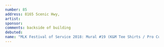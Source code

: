 ```yaml
---
number: 85
address: 8165 Scenic Hwy,
artist:
sponsor:
comments: backside of building
debuted:
name: "MLK Festival of Service 2018: Mural #19 (K&M Tee Shirts / Pro Cuts)"
---
```

